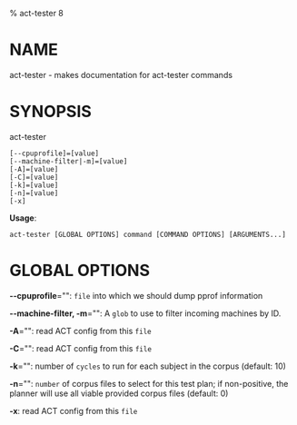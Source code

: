 % act-tester 8

# NAME

act-tester - makes documentation for act-tester commands

# SYNOPSIS

act-tester

```
[--cpuprofile]=[value]
[--machine-filter|-m]=[value]
[-A]=[value]
[-C]=[value]
[-k]=[value]
[-n]=[value]
[-x]
```

**Usage**:

```
act-tester [GLOBAL OPTIONS] command [COMMAND OPTIONS] [ARGUMENTS...]
```

# GLOBAL OPTIONS

**--cpuprofile**="": `file` into which we should dump pprof information

**--machine-filter, -m**="": A `glob` to use to filter incoming machines by ID.

**-A**="": read ACT config from this `file`

**-C**="": read ACT config from this `file`

**-k**="": number of `cycles` to run for each subject in the corpus (default: 10)

**-n**="": `number` of corpus files to select for this test plan;
if non-positive, the planner will use all viable provided corpus files (default: 0)

**-x**: read ACT config from this `file`

